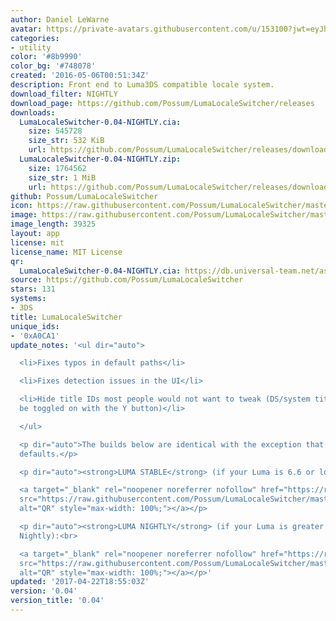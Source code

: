 ```yaml
---
author: Daniel LeWarne
avatar: https://private-avatars.githubusercontent.com/u/153100?jwt=eyJhbGciOiJIUzI1NiIsInR5cCI6IkpXVCJ9.eyJpc3MiOiJnaXRodWIuY29tIiwiYXVkIjoicmF3LmdpdGh1YnVzZXJjb250ZW50LmNvbSIsImtleSI6ImtleTEiLCJleHAiOjE3MzQ2MzI1MjAsIm5iZiI6MTczNDYzMTMyMCwicGF0aCI6Ii91LzE1MzEwMCJ9.paIBMa4Skuhgkf_9RaolqocnqluBBOwImVxLFeGOQ40&v=4
categories:
- utility
color: '#8b9990'
color_bg: '#748078'
created: '2016-05-06T00:51:34Z'
description: Front end to Luma3DS compatible locale system.
download_filter: NIGHTLY
download_page: https://github.com/Possum/LumaLocaleSwitcher/releases
downloads:
  LumaLocaleSwitcher-0.04-NIGHTLY.cia:
    size: 545728
    size_str: 532 KiB
    url: https://github.com/Possum/LumaLocaleSwitcher/releases/download/0.04/LumaLocaleSwitcher-0.04-NIGHTLY.cia
  LumaLocaleSwitcher-0.04-NIGHTLY.zip:
    size: 1764562
    size_str: 1 MiB
    url: https://github.com/Possum/LumaLocaleSwitcher/releases/download/0.04/LumaLocaleSwitcher-0.04-NIGHTLY.zip
github: Possum/LumaLocaleSwitcher
icon: https://raw.githubusercontent.com/Possum/LumaLocaleSwitcher/master/meta/icon.png
image: https://raw.githubusercontent.com/Possum/LumaLocaleSwitcher/master/meta/banner.png
image_length: 39325
layout: app
license: mit
license_name: MIT License
qr:
  LumaLocaleSwitcher-0.04-NIGHTLY.cia: https://db.universal-team.net/assets/images/qr/lumalocaleswitcher-0-04-nightly-cia.png
source: https://github.com/Possum/LumaLocaleSwitcher
stars: 131
systems:
- 3DS
title: LumaLocaleSwitcher
unique_ids:
- '0xA0CA1'
update_notes: '<ul dir="auto">

  <li>Fixes typos in default paths</li>

  <li>Fixes detection issues in the UI</li>

  <li>Hide title IDs most people would not want to tweak (DS/system titles; they can
  be toggled on with the Y button)</li>

  </ul>

  <p dir="auto">The builds below are identical with the exception that they have different
  defaults.</p>

  <p dir="auto"><strong>LUMA STABLE</strong> (if your Luma is 6.6 or lower):<br>

  <a target="_blank" rel="noopener noreferrer nofollow" href="https://raw.githubusercontent.com/Possum/LumaLocaleSwitcher/master/qr/0.04.png"><img
  src="https://raw.githubusercontent.com/Possum/LumaLocaleSwitcher/master/qr/0.04.png"
  alt="QR" style="max-width: 100%;"></a></p>

  <p dir="auto"><strong>LUMA NIGHTLY</strong> (if your Luma is greater than 6.6 or
  Nightly):<br>

  <a target="_blank" rel="noopener noreferrer nofollow" href="https://raw.githubusercontent.com/Possum/LumaLocaleSwitcher/master/qr/0.04-NIGHTLY.png"><img
  src="https://raw.githubusercontent.com/Possum/LumaLocaleSwitcher/master/qr/0.04-NIGHTLY.png"
  alt="QR" style="max-width: 100%;"></a></p>'
updated: '2017-04-22T18:55:03Z'
version: '0.04'
version_title: '0.04'
---
```

